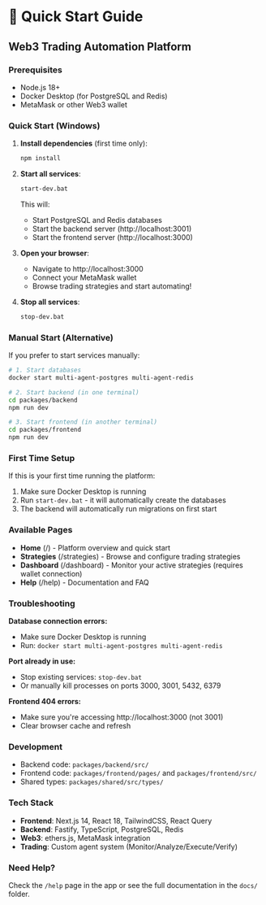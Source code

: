# 🚀 Quick Start Guide

## Web3 Trading Automation Platform

### Prerequisites

- Node.js 18+
- Docker Desktop (for PostgreSQL and Redis)
- MetaMask or other Web3 wallet

### Quick Start (Windows)

1. **Install dependencies** (first time only):
   ```bash
   npm install
   ```

2. **Start all services**:
   ```bash
   start-dev.bat
   ```

   This will:
   - Start PostgreSQL and Redis databases
   - Start the backend server (http://localhost:3001)
   - Start the frontend server (http://localhost:3000)

3. **Open your browser**:
   - Navigate to http://localhost:3000
   - Connect your MetaMask wallet
   - Browse trading strategies and start automating!

4. **Stop all services**:
   ```bash
   stop-dev.bat
   ```

### Manual Start (Alternative)

If you prefer to start services manually:

```bash
# 1. Start databases
docker start multi-agent-postgres multi-agent-redis

# 2. Start backend (in one terminal)
cd packages/backend
npm run dev

# 3. Start frontend (in another terminal)
cd packages/frontend
npm run dev
```

### First Time Setup

If this is your first time running the platform:

1. Make sure Docker Desktop is running
2. Run `start-dev.bat` - it will automatically create the databases
3. The backend will automatically run migrations on first start

### Available Pages

- **Home** (/) - Platform overview and quick start
- **Strategies** (/strategies) - Browse and configure trading strategies
- **Dashboard** (/dashboard) - Monitor your active strategies (requires wallet connection)
- **Help** (/help) - Documentation and FAQ

### Troubleshooting

**Database connection errors:**
- Make sure Docker Desktop is running
- Run: `docker start multi-agent-postgres multi-agent-redis`

**Port already in use:**
- Stop existing services: `stop-dev.bat`
- Or manually kill processes on ports 3000, 3001, 5432, 6379

**Frontend 404 errors:**
- Make sure you're accessing http://localhost:3000 (not 3001)
- Clear browser cache and refresh

### Development

- Backend code: `packages/backend/src/`
- Frontend code: `packages/frontend/pages/` and `packages/frontend/src/`
- Shared types: `packages/shared/src/types/`

### Tech Stack

- **Frontend**: Next.js 14, React 18, TailwindCSS, React Query
- **Backend**: Fastify, TypeScript, PostgreSQL, Redis
- **Web3**: ethers.js, MetaMask integration
- **Trading**: Custom agent system (Monitor/Analyze/Execute/Verify)

### Need Help?

Check the `/help` page in the app or see the full documentation in the `docs/` folder.

